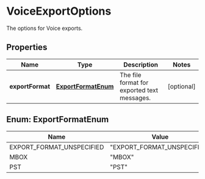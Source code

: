 

# VoiceExportOptions

The options for Voice exports.

## Properties

| Name | Type | Description | Notes |
|------------ | ------------- | ------------- | -------------|
|**exportFormat** | [**ExportFormatEnum**](#ExportFormatEnum) | The file format for exported text messages. |  [optional] |



## Enum: ExportFormatEnum

| Name | Value |
|---- | -----|
| EXPORT_FORMAT_UNSPECIFIED | &quot;EXPORT_FORMAT_UNSPECIFIED&quot; |
| MBOX | &quot;MBOX&quot; |
| PST | &quot;PST&quot; |



